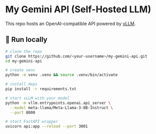 # My Gemini API (Self-Hosted LLM)

This repo hosts an OpenAI-compatible API powered by [vLLM](https://github.com/vllm-project/vllm).

## 🚀 Run locally

```bash
# clone the repo
git clone https://github.com/<your-username>/my-gemini-api.git
cd my-gemini-api

# create venv
python -m venv .venv && source .venv/bin/activate

# install deps
pip install -r requirements.txt

# start vLLM with your model
python -m vllm.entrypoints.openai.api_server \
  --model meta-llama/Meta-Llama-3-8B-Instruct \
  --port 8000

# start FastAPI wrapper
uvicorn api:app --reload --port 3001
